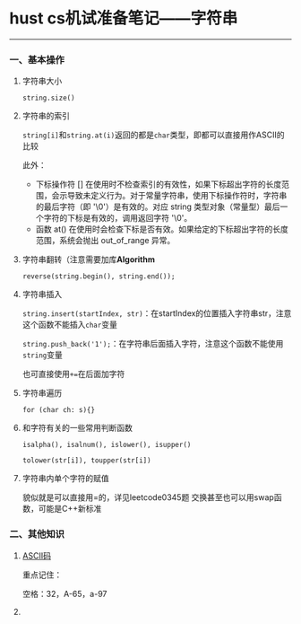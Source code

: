 # hust cs机试准备笔记——字符串


---

### 一、基本操作

1. 字符串大小
   
   ```string.size()```

2. 字符串的索引

   ```string[i]```和```string.at(i)```返回的都是```char```类型，即都可以直接用作ASCII的比较

   此外：

   - 下标操作符 [] 在使用时不检查索引的有效性，如果下标超出字符的长度范围，会示导致未定义行为。对于常量字符串，使用下标操作符时，字符串的最后字符（即 '\0'）是有效的。对应 string 类型对象（常量型）最后一个字符的下标是有效的，调用返回字符 '\0'。
   - 函数 at() 在使用时会检查下标是否有效。如果给定的下标超出字符的长度范围，系统会抛出 out_of_range 异常。


3. 字符串翻转（注意需要加库**Algorithm**

   ```reverse(string.begin(), string.end());```

4. 字符串插入

   ```string.insert(startIndex, str)```：在startIndex的位置插入字符串str，注意这个函数不能插入```char```变量

   ```string.push_back('1');```：在字符串后面插入字符，注意这个函数不能使用```string```变量

   也可直接使用```+=```在后面加字符


5. 字符串遍历
   
   ```for (char ch: s){} ```

6. 和字符有关的一些常用判断函数

   ```isalpha(), isalnum(), islower(), isupper()```

   ```tolower(str[i]), toupper(str[i])```

7. 字符串内单个字符的赋值

   貌似就是可以直接用=的，详见leetcode0345题
   交换甚至也可以用swap函数，可能是C++新标准

### 二、其他知识

1. [ASCII码](https://tool.oschina.net/commons?type=4)

   重点记住：

   空格：32，A-65，a-97
2. 